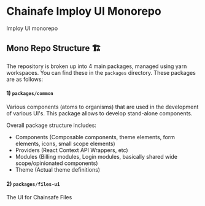# Chainafe Imploy UI Monorepo

Imploy UI monorepo

## Mono Repo Structure 🏗

The repository is broken up into 4 main packages, managed using yarn workspaces. You can find these in the `packages` directory. These packages are as follows:

#### 1\) **`packages/common`**

Various components (atoms to organisms) that are used in the development of various UI's. This package allows to develop stand-alone components.

Overall package structure includes:

- Components (Composable components, theme elements, form elements, icons, small scope elements)
- Providers (React Context API Wrappers, etc)
- Modules (Billing modules, Login modules, basically shared wide scope/opinionated components)
- Theme (Actual theme definitions)

#### 2\) **`packages/files-ui`**

The UI for Chainsafe Files
